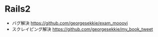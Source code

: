 # Rails2

- バグ解決
https://github.com/georgesekkie/exam_mooovi
- スクレイピング解決
https://github.com/georgesekkie/my_book_tweet

